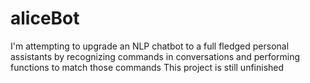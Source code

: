 # aliceBot
I'm attempting to upgrade an NLP chatbot to a full fledged personal assistants by recognizing commands in conversations and performing functions to match those commands 
This project is still unfinished
